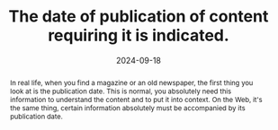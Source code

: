 ---
N: '6'
Rubrique: Contents
title: The date of publication of content requiring it is indicated. 
abstract: In real life, when you find a magazine or an old newspaper, the first thing you look at is the publication date. This is normal, you absolutely need this information to understand the content and to put it into context. On the Web, it's the same thing, certain information absolutely must be accompanied by its publication date.
categories: ["Contents"]
agrege: O4006-E005
opquast: '4 006'
indiceebook: '005'
description: "Rule n° 005"
before: "004"
weight: "005"
after: "006"
actif: '1'
layout: rules
date: 2024-09-18
tags: []
objectif: [
    "Allow the user to put the information into context.",
    "Building confidence in information and facilitating citations."
    ]
Meo: ["Associate each content that requires it (article, news, product, etc.) with its displayed publication date."]
Controle: ["Check that the content that requires it is all associated with a displayed publication date."
]
epubcheck: 
ace: 
Source: ["Opquast"]
Referentiel: [""]
Steps: ["Conception"]
---